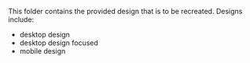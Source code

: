 This folder contains the provided design that is to be recreated.
Designs include:
- desktop design
- desktop design focused
- mobile design
